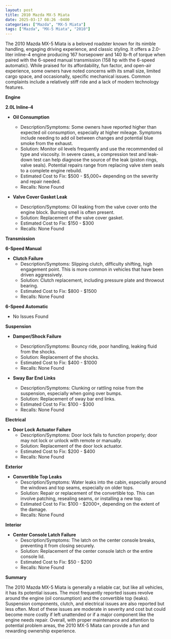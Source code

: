 ```yaml
---
layout: post
title: 2010 Mazda MX-5 Miata
date: 2025-03-17 08:26 -0400
categories: ["Mazda", "MX-5 Miata"]
tags: ["Mazda", "MX-5 Miata", "2010"]
---
```

The 2010 Mazda MX-5 Miata is a beloved roadster known for its nimble handling, engaging driving experience, and classic styling. It offers a 2.0-liter inline-4 engine producing 167 horsepower and 140 lb-ft of torque when paired with the 6-speed manual transmission (158 hp with the 6-speed automatic). While praised for its affordability, fun factor, and open-air experience, some owners have noted concerns with its small size, limited cargo space, and occasionally, specific mechanical issues. Common complaints include a relatively stiff ride and a lack of modern technology features.

**Engine**

**2.0L Inline-4**

*   **Oil Consumption**
    *   Description/Symptoms: Some owners have reported higher than expected oil consumption, especially at higher mileage. Symptoms include needing to add oil between changes and potential blue smoke from the exhaust.
    *   Solution: Monitor oil levels frequently and use the recommended oil type and viscosity. In severe cases, a compression test and leak-down test can help diagnose the source of the leak (piston rings, valve seals). Potential repairs range from replacing valve stem seals to a complete engine rebuild.
    *   Estimated Cost to Fix: $500 - $5,000+ depending on the severity and repair needed.
    *   Recalls: None Found

*   **Valve Cover Gasket Leak**
    *   Description/Symptoms: Oil leaking from the valve cover onto the engine block. Burning smell is often present.
    *   Solution: Replacement of the valve cover gasket.
    *   Estimated Cost to Fix: $150 - $300
    *   Recalls: None Found

**Transmission**

**6-Speed Manual**

*   **Clutch Failure**
    *   Description/Symptoms: Slipping clutch, difficulty shifting, high engagement point. This is more common in vehicles that have been driven aggressively.
    *   Solution: Clutch replacement, including pressure plate and throwout bearing.
    *   Estimated Cost to Fix: $800 - $1500
    *   Recalls: None Found

**6-Speed Automatic**

*   No Issues Found

**Suspension**

*   **Damper/Shock Failure**
    *   Description/Symptoms: Bouncy ride, poor handling, leaking fluid from the shocks.
    *   Solution: Replacement of the shocks.
    *   Estimated Cost to Fix: $400 - $1000
    *   Recalls: None Found

*   **Sway Bar End Links**
    *   Description/Symptoms: Clunking or rattling noise from the suspension, especially when going over bumps.
    *   Solution: Replacement of sway bar end links.
    *   Estimated Cost to Fix: $100 - $300
    *   Recalls: None Found

**Electrical**

*   **Door Lock Actuator Failure**
    *   Description/Symptoms: Door lock fails to function properly; door may not lock or unlock with remote or manually.
    *   Solution: Replacement of the door lock actuator.
    *   Estimated Cost to Fix: $200 - $400
    *   Recalls: None Found

**Exterior**

*   **Convertible Top Leaks**
    *   Description/Symptoms: Water leaks into the cabin, especially around the windows and top seams, especially on older tops.
    *   Solution: Repair or replacement of the convertible top. This can involve patching, resealing seams, or installing a new top.
    *   Estimated Cost to Fix: $100 - $2000+, depending on the extent of the damage.
    *   Recalls: None Found

**Interior**

*   **Center Console Latch Failure**
    *   Description/Symptoms: The latch on the center console breaks, preventing it from closing securely.
    *   Solution: Replacement of the center console latch or the entire console lid.
    *   Estimated Cost to Fix: $50 - $200
    *   Recalls: None Found

**Summary**

The 2010 Mazda MX-5 Miata is generally a reliable car, but like all vehicles, it has its potential issues. The most frequently reported issues revolve around the engine (oil consumption) and the convertible top (leaks). Suspension components, clutch, and electrical issues are also reported but less often. Most of these issues are moderate in severity and cost but could become more costly if left unattended or if a major component like the engine needs repair. Overall, with proper maintenance and attention to potential problem areas, the 2010 MX-5 Miata can provide a fun and rewarding ownership experience.

